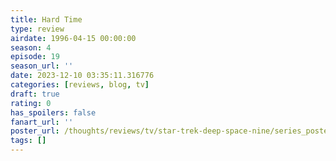 ```yaml
---
title: Hard Time
type: review
airdate: 1996-04-15 00:00:00
season: 4
episode: 19
season_url: ''
date: 2023-12-10 03:35:11.316776
categories: [reviews, blog, tv]
draft: true
rating: 0
has_spoilers: false
fanart_url: ''
poster_url: /thoughts/reviews/tv/star-trek-deep-space-nine/series_poster.jpg
tags: []
---
```


